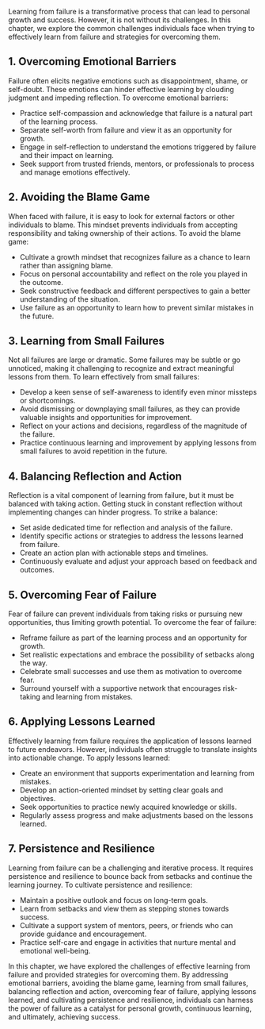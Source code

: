 
Learning from failure is a transformative process that can lead to personal growth and success. However, it is not without its challenges. In this chapter, we explore the common challenges individuals face when trying to effectively learn from failure and strategies for overcoming them.

1\. Overcoming Emotional Barriers
--------------------------------

Failure often elicits negative emotions such as disappointment, shame, or self-doubt. These emotions can hinder effective learning by clouding judgment and impeding reflection. To overcome emotional barriers:

* Practice self-compassion and acknowledge that failure is a natural part of the learning process.
* Separate self-worth from failure and view it as an opportunity for growth.
* Engage in self-reflection to understand the emotions triggered by failure and their impact on learning.
* Seek support from trusted friends, mentors, or professionals to process and manage emotions effectively.

2\. Avoiding the Blame Game
--------------------------

When faced with failure, it is easy to look for external factors or other individuals to blame. This mindset prevents individuals from accepting responsibility and taking ownership of their actions. To avoid the blame game:

* Cultivate a growth mindset that recognizes failure as a chance to learn rather than assigning blame.
* Focus on personal accountability and reflect on the role you played in the outcome.
* Seek constructive feedback and different perspectives to gain a better understanding of the situation.
* Use failure as an opportunity to learn how to prevent similar mistakes in the future.

3\. Learning from Small Failures
-------------------------------

Not all failures are large or dramatic. Some failures may be subtle or go unnoticed, making it challenging to recognize and extract meaningful lessons from them. To learn effectively from small failures:

* Develop a keen sense of self-awareness to identify even minor missteps or shortcomings.
* Avoid dismissing or downplaying small failures, as they can provide valuable insights and opportunities for improvement.
* Reflect on your actions and decisions, regardless of the magnitude of the failure.
* Practice continuous learning and improvement by applying lessons from small failures to avoid repetition in the future.

4\. Balancing Reflection and Action
----------------------------------

Reflection is a vital component of learning from failure, but it must be balanced with taking action. Getting stuck in constant reflection without implementing changes can hinder progress. To strike a balance:

* Set aside dedicated time for reflection and analysis of the failure.
* Identify specific actions or strategies to address the lessons learned from failure.
* Create an action plan with actionable steps and timelines.
* Continuously evaluate and adjust your approach based on feedback and outcomes.

5\. Overcoming Fear of Failure
-----------------------------

Fear of failure can prevent individuals from taking risks or pursuing new opportunities, thus limiting growth potential. To overcome the fear of failure:

* Reframe failure as part of the learning process and an opportunity for growth.
* Set realistic expectations and embrace the possibility of setbacks along the way.
* Celebrate small successes and use them as motivation to overcome fear.
* Surround yourself with a supportive network that encourages risk-taking and learning from mistakes.

6\. Applying Lessons Learned
---------------------------

Effectively learning from failure requires the application of lessons learned to future endeavors. However, individuals often struggle to translate insights into actionable change. To apply lessons learned:

* Create an environment that supports experimentation and learning from mistakes.
* Develop an action-oriented mindset by setting clear goals and objectives.
* Seek opportunities to practice newly acquired knowledge or skills.
* Regularly assess progress and make adjustments based on the lessons learned.

7\. Persistence and Resilience
-----------------------------

Learning from failure can be a challenging and iterative process. It requires persistence and resilience to bounce back from setbacks and continue the learning journey. To cultivate persistence and resilience:

* Maintain a positive outlook and focus on long-term goals.
* Learn from setbacks and view them as stepping stones towards success.
* Cultivate a support system of mentors, peers, or friends who can provide guidance and encouragement.
* Practice self-care and engage in activities that nurture mental and emotional well-being.

In this chapter, we have explored the challenges of effective learning from failure and provided strategies for overcoming them. By addressing emotional barriers, avoiding the blame game, learning from small failures, balancing reflection and action, overcoming fear of failure, applying lessons learned, and cultivating persistence and resilience, individuals can harness the power of failure as a catalyst for personal growth, continuous learning, and ultimately, achieving success.
